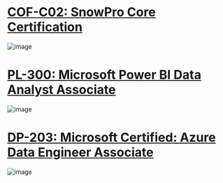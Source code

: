 # [COF-C02: SnowPro Core Certification](https://achieve.snowflake.com/dfa66ac8-ed55-48f7-bc2e-a0d6a7feefd4)

![image](https://github.com/user-attachments/assets/19b28599-2429-4145-ab4b-287d85ea1d49)


# [PL-300: Microsoft Power BI Data Analyst Associate](https://learn.microsoft.com/en-us/users/jangirrajan/credentials/9f0f28f8756a9fe)

![image](https://github.com/user-attachments/assets/061503c7-f7ad-470f-aaa1-cb3e44c32434)

# [DP-203: Microsoft Certified: Azure Data Engineer Associate](https://learn.microsoft.com/en-us/users/jangirrajan/credentials/63399df317d4550f)

![image](https://github.com/user-attachments/assets/a689395c-6c66-451b-85e8-0fae0d2187a1)

